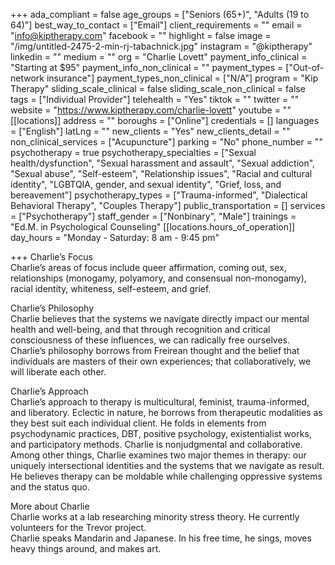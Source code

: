+++
ada_compliant = false
age_groups = ["Seniors (65+)", "Adults (19 to 64)"]
best_way_to_contact = ["Email"]
client_requirements = ""
email = "info@kiptherapy.com"
facebook = ""
highlight = false
image = "/img/untitled-2475-2-min-rj-tabachnick.jpg"
instagram = "@kiptherapy"
linkedin = ""
medium = ""
org = "Charlie Lovett"
payment_info_clinical = "Starting at $95"
payment_info_non_clinical = ""
payment_types = ["Out-of-network insurance"]
payment_types_non_clinical = ["N/A"]
program = "Kip Therapy"
sliding_scale_clinical = false
sliding_scale_non_clinical = false
tags = ["Individual Provider"]
telehealth = "Yes"
tiktok = ""
twitter = ""
website = "https://www.kiptherapy.com/charlie-lovett"
youtube = ""
[[locations]]
address = ""
boroughs = ["Online"]
credentials = []
languages = ["English"]
latLng = ""
new_clients = "Yes"
new_clients_detail = ""
non_clinical_services = ["Acupuncture"]
parking = "No"
phone_number = ""
psychotherapy = true
psychotherapy_specialties = ["Sexual health/dysfunction", "Sexual harassment and assault", "Sexual addiction", "Sexual abuse", "Self-esteem", "Relationship issues", "Racial and cultural identity", "LGBTQIA, gender, and sexual identity", "Grief, loss, and bereavement"]
psychotherapy_types = ["Trauma-informed", "Dialectical Behavioral Therapy", "Couples Therapy"]
public_transportation = []
services = ["Psychotherapy"]
staff_gender = ["Nonbinary", "Male"]
trainings = "Ed.M. in Psychological Counseling"
[[locations.hours_of_operation]]
day_hours = "Monday - Saturday: 8 am - 9:45 pm"

+++
Charlie’s Focus  
Charlie’s areas of focus include queer affirmation, coming out, sex, relationships (monogamy, polyamory, and consensual non-monogamy), racial identity, whiteness, self-esteem, and grief.

  
Charlie’s Philosophy  
Charlie believes that the systems we navigate directly impact our mental health and well-being, and that through recognition and critical consciousness of these influences, we can radically free ourselves.   
Charlie’s philosophy borrows from Freirean thought and the belief that individuals are masters of their own experiences; that collaboratively, we will liberate each other.

  
Charlie’s Approach  
Charlie’s approach to therapy is multicultural, feminist, trauma-informed, and liberatory. Eclectic in nature, he borrows from therapeutic modalities as they best suit each individual client. He folds in elements from psychodynamic practices, DBT, positive psychology, existentialist works, and participatory methods. Charlie is nonjudgmental and collaborative.  
Among other things, Charlie examines two major themes in therapy: our uniquely intersectional identities and the systems that we navigate as result. He believes therapy can be moldable while challenging oppressive systems and the status quo.

  
More about Charlie  
Charlie works at a lab researching minority stress theory. He currently volunteers for the Trevor project.  
Charlie speaks Mandarin and Japanese. In his free time, he sings, moves heavy things around, and makes art.